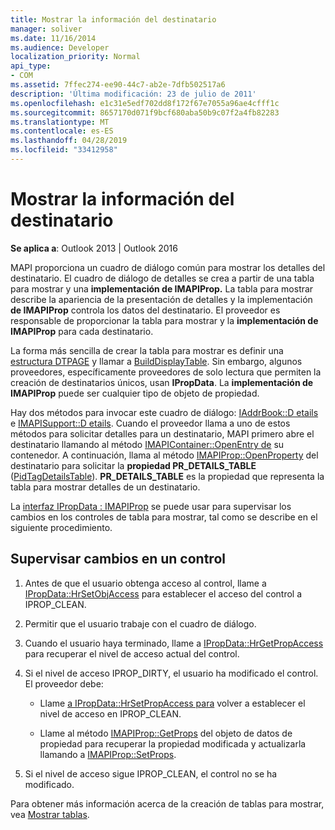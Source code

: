 ```yaml
---
title: Mostrar la información del destinatario
manager: soliver
ms.date: 11/16/2014
ms.audience: Developer
localization_priority: Normal
api_type:
- COM
ms.assetid: 7ffec274-ee90-44c7-ab2e-7dfb502517a6
description: 'Última modificación: 23 de julio de 2011'
ms.openlocfilehash: e1c31e5edf702dd8f172f67e7055a96ae4cfff1c
ms.sourcegitcommit: 8657170d071f9bcf680aba50b9c07f2a4fb82283
ms.translationtype: MT
ms.contentlocale: es-ES
ms.lasthandoff: 04/28/2019
ms.locfileid: "33412958"
---
```

# <a name="displaying-recipient-information"></a>Mostrar la información del destinatario

**Se aplica a**: Outlook 2013 | Outlook 2016 
  
MAPI proporciona un cuadro de diálogo común para mostrar los detalles del destinatario. El cuadro de diálogo de detalles se crea a partir de una tabla para mostrar y una **implementación de IMAPIProp.** La tabla para mostrar describe la apariencia de la presentación de detalles y la implementación **de IMAPIProp** controla los datos del destinatario. El proveedor es responsable de proporcionar la tabla para mostrar y la **implementación de IMAPIProp** para cada destinatario. 
  
La forma más sencilla de crear la tabla para mostrar es definir una [estructura DTPAGE](dtpage.md) y llamar a [BuildDisplayTable](builddisplaytable.md). Sin embargo, algunos proveedores, específicamente proveedores de solo lectura que permiten la creación de destinatarios únicos, usan **IPropData**. La **implementación de IMAPIProp** puede ser cualquier tipo de objeto de propiedad. 
  
Hay dos métodos para invocar este cuadro de diálogo: [IAddrBook::D etails](iaddrbook-details.md) e [IMAPISupport::D etails](imapisupport-details.md). Cuando el proveedor llama a uno de estos métodos para solicitar detalles para un destinatario, MAPI primero abre el destinatario llamando al método [IMAPIContainer::OpenEntry de](imapicontainer-openentry.md) su contenedor. A continuación, llama al método [IMAPIProp::OpenProperty](imapiprop-openproperty.md) del destinatario para solicitar la **propiedad PR_DETAILS_TABLE** ([PidTagDetailsTable](pidtagdetailstable-canonical-property.md)). **PR_DETAILS_TABLE** es la propiedad que representa la tabla para mostrar detalles de un destinatario. 
  
La [interfaz IPropData : IMAPIProp](ipropdataimapiprop.md) se puede usar para supervisar los cambios en los controles de tabla para mostrar, tal como se describe en el siguiente procedimiento. 
  
## <a name="monitor-changes-to-a-control"></a>Supervisar cambios en un control
  
1. Antes de que el usuario obtenga acceso al control, llame a [IPropData::HrSetObjAccess](ipropdata-hrsetobjaccess.md) para establecer el acceso del control a IPROP_CLEAN. 
    
2. Permitir que el usuario trabaje con el cuadro de diálogo. 
    
3. Cuando el usuario haya terminado, llame a [IPropData::HrGetPropAccess](ipropdata-hrgetpropaccess.md) para recuperar el nivel de acceso actual del control. 
    
4. Si el nivel de acceso IPROP_DIRTY, el usuario ha modificado el control. El proveedor debe:
    
   - Llame [a IPropData::HrSetPropAccess para](ipropdata-hrsetpropaccess.md) volver a establecer el nivel de acceso en IPROP_CLEAN. 
    
   - Llame al método [IMAPIProp::GetProps](imapiprop-getprops.md) del objeto de datos de propiedad para recuperar la propiedad modificada y actualizarla llamando a [IMAPIProp::SetProps](imapiprop-setprops.md).
    
5. Si el nivel de acceso sigue IPROP_CLEAN, el control no se ha modificado. 
    
Para obtener más información acerca de la creación de tablas para mostrar, vea [Mostrar tablas](display-tables.md).
  

